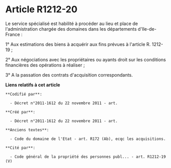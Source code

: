 # Article R1212-20

Le service spécialisé est habilité à procéder au lieu et place de l'administration chargée des domaines dans les départements
d'Ile-de-France : 

1° Aux estimations des biens à acquérir aux fins prévues à l'article R. 1212-19 ; 

2° Aux négociations avec les propriétaires ou ayants droit sur les conditions financières des opérations à réaliser ; 

3° A la passation des contrats d'acquisition correspondants.

**Liens relatifs à cet article**

	**Codifié par**:

	  - Décret n°2011-1612 du 22 novembre 2011 - art.

	**Créé par**:

	  - Décret n°2011-1612 du 22 novembre 2011 - art.

	**Anciens textes**:

	  - Code du domaine de l'Etat - art. R172 (Ab), ecqc les acquisitions.

	**Cité par**:

	  - Code général de la propriété des personnes publ... - art. R1212-19 (V)
